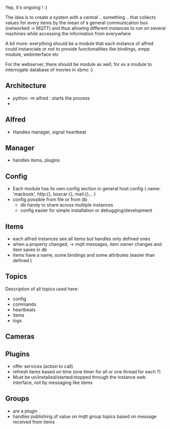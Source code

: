 Yep, it's ongoing ! :)

The idea is to create a system with a central .. something .. that collects values for every items by the mean of a general communication bus (networked -> MQTT) and thus allowing different instances to run on several machines while accessing the information from everywhere

A bit more: everything should be a module that each instance of alfred could instanciate or not to provide functionalities like bindings, xmpp module, webinterface etc

For the webserver, there should be module as well, for ex a module to interrogate database of movies in xbmc :)

## Architecture
- python -m alfred : starts the process
-

## Alfred
- Handles manager, signal heartbeat

## Manager
- handles items, plugins

## Config
- Each module has its own config section in general host config
{
name: 'macbook',
http:{},
boxcar:{},
mail:{},..
}
- config possible from file or from db
    - db handy to share across multiple instances
    - config easier for simple installation or debugging/development


## Items
- each alfred instances see all items but handles only defined ones
- when a property changed, -> mqtt messages, item owner changes and item saves in db
- items have a name, some bindings and some attributes (easier than defined )

## Topics

Description of all topics used here:
- config
- commands
- heartbeats
- items
- logs

## Cameras

## Plugins
- offer services (action to call)
- refresh items based on time (one timer for all or one thread for each ?)
- Must be un/installed/started/stopped through the instance web interface, not by messaging like items

## Groups
-  are a plugin
- handles publishing of value on mqtt group topics based on message received from items
